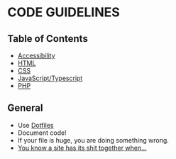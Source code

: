 # CODE GUIDELINES

## Table of Contents
- [Accessibility](https://github.com/Netural/frontend-resources/blob/master/code-guidelines/ACCESSIBILITY.md)
- [HTML](https://github.com/Netural/frontend-resources/blob/master/code-guidelines/HTML.md)
- [CSS](https://github.com/Netural/frontend-resources/blob/master/code-guidelines/CSS.md)
- [JavaScript/Typescript](https://github.com/Netural/frontend-resources/blob/master/code-guidelines/JS_TS.md)
- [PHP](https://github.com/Netural/frontend-resources/blob/master/code-guidelines/PHP.md)

## General
- Use [Dotfiles](https://github.com/Netural/frontend-resources/blob/master/dotfiles/README.md)
- Document code!
- If your file is huge, you are doing something wrong.
- [You know a site has its shit together when...](https://hackernoon.com/you-know-a-site-has-its-shit-together-when-8ee21040d0bc)